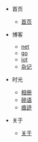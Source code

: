 <!-- docs/_sidebar.md -->

* 首页

  * [首页](#首页)
* 博客
  * [net](doc/net.md)
  * [go](go.md)
  * [iot](iot.md)
  * [杂记](zaji.md)
* 时光
  * [相册](photo.md)
  * [碎语](suiyu.md)
  * [痕迹](hengji.md)
* 关于
  * [关于](about.md)